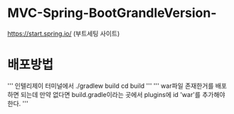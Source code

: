 # MVC-Spring-BootGrandleVersion-

https://start.spring.io/ (부트세팅 사이트)

# 배포방법
'''
인텔리제이 터미널에서 
./gradlew build
cd build
'''
'''
war파일 존재한거를 배포하면 되는데 만약 없다면 
build.gradle이라는 곳에서 plugins에 id 'war'를 추가해야 한다.
'''
